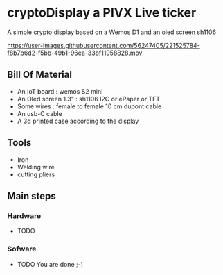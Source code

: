 # cryptoDisplay a PIVX Live ticker
A simple crypto display based on a Wemos D1 and an oled screen sh1106



https://user-images.githubusercontent.com/56247405/221525784-f8b7b6d2-f5bb-49b1-96ea-33bf11958828.mov


## Bill Of Material
- An IoT board : wemos S2 mini 
- An Oled screen 1.3" : sh1106 I2C or ePaper or TFT
- Some wires : female to female 10 cm dupont cable
- An usb-C cable
- A 3d printed case according to the display

## Tools
- Iron
- Welding wire
- cutting pliers

## Main steps
### Hardware
- TODO
### Sofware
- TODO
You are done ;-)
